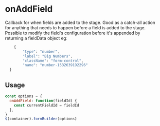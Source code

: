# onAddField

Callback for when fields are added to the stage. Good as a catch-all action for anything that needs to happen before a field is added to the stage. Possible to modify the field's configuration before it's appended by returning a fieldData object eg:

```javascript
	{
		"type": "number",
		"label": "Big Numbers",
		"className": "form-control",
		"name": "number-1532639192296"
  }
```

## Usage

```javascript
const options = {
  onAddField: function(fieldId) {
    const currentFieldId = fieldId
  },
}
$(container).formBuilder(options)
```
